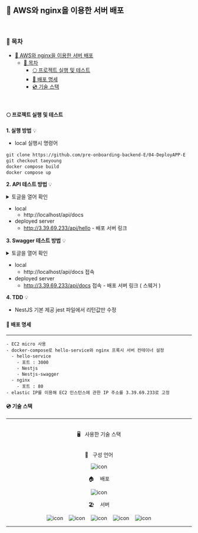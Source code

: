 ## 🚀 AWS와 nginx을 이용한 서버 배포

<br />

### 🔖 목차

- [🚀 AWS와 nginx을 이용한 서버 배포](#-aws와-nginx을-이용한-서버-배포)
  - [🔖 목차](#-목차)
    - [🌕 프로젝트 실행 및 테스트](#-프로젝트-실행-및-테스트)
    - [🧐 배포 명세](#-배포-명세)
    - [💿 기술 스택](#-기술-스택)

<br />

#### 🌕 프로젝트 실행 및 테스트

**1. 실행 방법** 💡

- local 실행시 명령어

```
git clone https://github.com/pre-onboarding-backend-E/04-DeployAPP-E
git checkout taeyoung
docker compose build
docker compose up
```

**2. API 테스트 방법** 💡

<details>

<summary style=bold>토글을 열어 확인</summary>
<div markdown="1">

![로그인](./image/postman.gif)

</div>
</details>

- local
  - http://localhost/api/docs
- deployed server
  - http://3.39.69.233/api/hello - 배포 서버 링크

**3. Swagger 테스트 방법** 💡

<details>

<summary style=bold>토글을 열어 확인</summary>
<div markdown="1">

![로그인](./image/swagger.gif)

</div>
</details>

- local
  - http://localhost/api/docs 접속
- deployed server
  - http://3.39.69.233/api/docs 접속 - 배포 서버 링크 ( 스웨거 )

**4. TDD** 💡

- NestJS 기본 제공 jest 파일에서 리턴값만 수정

#### 🧐 배포 명세

---

```
- EC2 micro 사용
- docker-compose로 hello-service와 nginx 프록시 서버 컨테이너 설정
  - hello-service
    - 포트 : 3000
    - Nestjs
    - Nestjs-swagger
  - nginx
    - 포트 : 80
- elastic IP를 이용해 EC2 인스턴스에 관한 IP 주소를 3.39.69.233로 고정
```

#### 💿 기술 스택

---

<br>
<div align='center'> 🖥&nbsp&nbsp&nbsp사용한 기술 스택</div>
<br>
<p align="center">
📑&nbsp&nbsp&nbsp구성 언어
  </p>
<p align="center">
<img alt= "icon" wide="80" height="80" src ="https://techstack-generator.vercel.app/ts-icon.svg">
  </p>
 <p align="center">
🏠&nbsp&nbsp&nbsp 배포
  </p>
<p align="center">
<img alt= "icon" wide="65" height="65" src ="https://techstack-generator.vercel.app/aws-icon.svg">
  </p>
<p align="center">
🏖&nbsp&nbsp&nbsp 서버
  </p>
<p align="center">
<img alt= "icon" wide="65" height="65" src ="https://techstack-generator.vercel.app/nginx-icon.svg">
&nbsp&nbsp
<img alt= "icon" wide="60" height="60" src ="https://symbols.getvecta.com/stencil_89/37_nestjs-icon.a67daec196.svg">
&nbsp&nbsp
<img alt= "icon" wide="65" height="65" src ="https://techstack-generator.vercel.app/restapi-icon.svg">
&nbsp&nbsp
<img alt= "icon" wide="65" height="65" src ="https://techstack-generator.vercel.app/docker-icon.svg">
&nbsp&nbsp
<img alt= "icon" wide="60" height="60" src ="https://upload.wikimedia.org/wikipedia/commons/a/ab/Swagger-logo.png">
</p>

---
